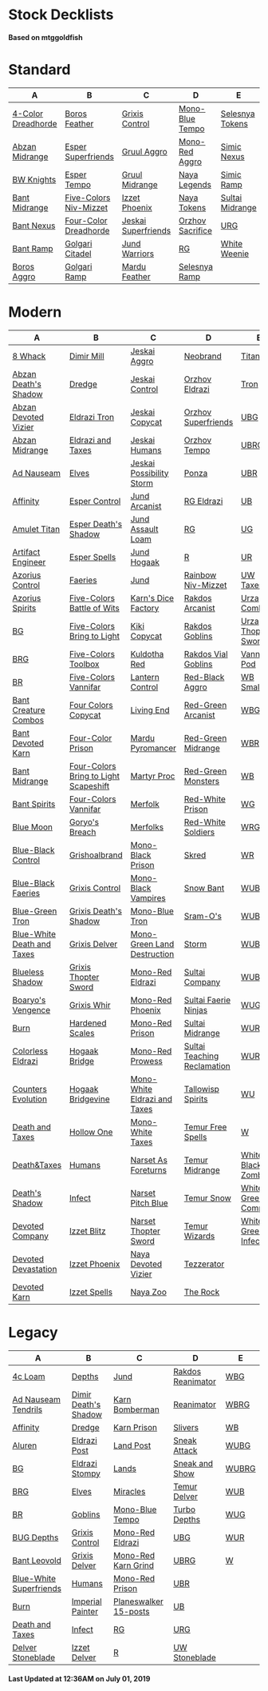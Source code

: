 # Stock Decklists
#### Based on mtggoldfish


# Standard

|                                   A                                    |                                       B                                        |                                    C                                     |                                 D                                  |                                E                                 |
|------------------------------------------------------------------------|--------------------------------------------------------------------------------|--------------------------------------------------------------------------|--------------------------------------------------------------------|------------------------------------------------------------------|
|[4-Color Dreadhorde](./mtggoldfish/Standard/decks/4-Color_Dreadhorde.md)|[Boros Feather](./mtggoldfish/Standard/decks/Boros_Feather.md)                  |[Grixis Control](./mtggoldfish/Standard/decks/Grixis_Control.md)          |[Mono-Blue Tempo](./mtggoldfish/Standard/decks/Mono-Blue_Tempo.md)  |[Selesnya Tokens](./mtggoldfish/Standard/decks/Selesnya_Tokens.md)|
|[Abzan Midrange](./mtggoldfish/Standard/decks/Abzan_Midrange.md)        |[Esper Superfriends](./mtggoldfish/Standard/decks/Esper_Superfriends.md)        |[Gruul Aggro](./mtggoldfish/Standard/decks/Gruul_Aggro.md)                |[Mono-Red Aggro](./mtggoldfish/Standard/decks/Mono-Red_Aggro.md)    |[Simic Nexus](./mtggoldfish/Standard/decks/Simic_Nexus.md)        |
|[BW Knights](./mtggoldfish/Standard/decks/BW_Knights.md)                |[Esper Tempo](./mtggoldfish/Standard/decks/Esper_Tempo.md)                      |[Gruul Midrange](./mtggoldfish/Standard/decks/Gruul_Midrange.md)          |[Naya Legends](./mtggoldfish/Standard/decks/Naya_Legends.md)        |[Simic Ramp](./mtggoldfish/Standard/decks/Simic_Ramp.md)          |
|[Bant Midrange](./mtggoldfish/Standard/decks/Bant_Midrange.md)          |[Five-Colors Niv-Mizzet](./mtggoldfish/Standard/decks/Five-Colors_Niv-Mizzet.md)|[Izzet Phoenix](./mtggoldfish/Standard/decks/Izzet_Phoenix.md)            |[Naya Tokens](./mtggoldfish/Standard/decks/Naya_Tokens.md)          |[Sultai Midrange](./mtggoldfish/Standard/decks/Sultai_Midrange.md)|
|[Bant Nexus](./mtggoldfish/Standard/decks/Bant_Nexus.md)                |[Four-Color Dreadhorde](./mtggoldfish/Standard/decks/Four-Color_Dreadhorde.md)  |[Jeskai Superfriends](./mtggoldfish/Standard/decks/Jeskai_Superfriends.md)|[Orzhov Sacrifice](./mtggoldfish/Standard/decks/Orzhov_Sacrifice.md)|[URG](./mtggoldfish/Standard/decks/URG.md)                        |
|[Bant Ramp](./mtggoldfish/Standard/decks/Bant_Ramp.md)                  |[Golgari Citadel](./mtggoldfish/Standard/decks/Golgari_Citadel.md)              |[Jund Warriors](./mtggoldfish/Standard/decks/Jund_Warriors.md)            |[RG](./mtggoldfish/Standard/decks/RG.md)                            |[White Weenie](./mtggoldfish/Standard/decks/White_Weenie.md)      |
|[Boros Aggro](./mtggoldfish/Standard/decks/Boros_Aggro.md)              |[Golgari Ramp](./mtggoldfish/Standard/decks/Golgari_Ramp.md)                    |[Mardu Feather](./mtggoldfish/Standard/decks/Mardu_Feather.md)            |[Selesnya Ramp](./mtggoldfish/Standard/decks/Selesnya_Ramp.md)      |                                                                  |


# Modern

|                                          A                                           |                                                     B                                                      |                                            C                                             |                                           D                                            |                                   E                                    |
|--------------------------------------------------------------------------------------|------------------------------------------------------------------------------------------------------------|------------------------------------------------------------------------------------------|----------------------------------------------------------------------------------------|------------------------------------------------------------------------|
|[8 Whack](./mtggoldfish/Modern/decks/8_Whack.md)                                      |[Dimir Mill](./mtggoldfish/Modern/decks/Dimir_Mill.md)                                                      |[Jeskai Aggro](./mtggoldfish/Modern/decks/Jeskai_Aggro.md)                                |[Neobrand](./mtggoldfish/Modern/decks/Neobrand.md)                                      |[TitanShift](./mtggoldfish/Modern/decks/TitanShift.md)                  |
|[Abzan Death's Shadow](./mtggoldfish/Modern/decks/Abzan_Death's_Shadow.md)            |[Dredge](./mtggoldfish/Modern/decks/Dredge.md)                                                              |[Jeskai Control](./mtggoldfish/Modern/decks/Jeskai_Control.md)                            |[Orzhov Eldrazi](./mtggoldfish/Modern/decks/Orzhov_Eldrazi.md)                          |[Tron](./mtggoldfish/Modern/decks/Tron.md)                              |
|[Abzan Devoted Vizier](./mtggoldfish/Modern/decks/Abzan_Devoted_Vizier.md)            |[Eldrazi Tron](./mtggoldfish/Modern/decks/Eldrazi_Tron.md)                                                  |[Jeskai Copycat](./mtggoldfish/Modern/decks/Jeskai_Copycat.md)                            |[Orzhov Superfriends](./mtggoldfish/Modern/decks/Orzhov_Superfriends.md)                |[UBG](./mtggoldfish/Modern/decks/UBG.md)                                |
|[Abzan Midrange](./mtggoldfish/Modern/decks/Abzan_Midrange.md)                        |[Eldrazi and Taxes](./mtggoldfish/Modern/decks/Eldrazi_and_Taxes.md)                                        |[Jeskai Humans](./mtggoldfish/Modern/decks/Jeskai_Humans.md)                              |[Orzhov Tempo](./mtggoldfish/Modern/decks/Orzhov_Tempo.md)                              |[UBRG](./mtggoldfish/Modern/decks/UBRG.md)                              |
|[Ad Nauseam](./mtggoldfish/Modern/decks/Ad_Nauseam.md)                                |[Elves](./mtggoldfish/Modern/decks/Elves.md)                                                                |[Jeskai Possibility Storm](./mtggoldfish/Modern/decks/Jeskai_Possibility_Storm.md)        |[Ponza](./mtggoldfish/Modern/decks/Ponza.md)                                            |[UBR](./mtggoldfish/Modern/decks/UBR.md)                                |
|[Affinity](./mtggoldfish/Modern/decks/Affinity.md)                                    |[Esper Control](./mtggoldfish/Modern/decks/Esper_Control.md)                                                |[Jund Arcanist](./mtggoldfish/Modern/decks/Jund_Arcanist.md)                              |[RG Eldrazi](./mtggoldfish/Modern/decks/RG_Eldrazi.md)                                  |[UB](./mtggoldfish/Modern/decks/UB.md)                                  |
|[Amulet Titan](./mtggoldfish/Modern/decks/Amulet_Titan.md)                            |[Esper Death's Shadow](./mtggoldfish/Modern/decks/Esper_Death's_Shadow.md)                                  |[Jund Assault Loam](./mtggoldfish/Modern/decks/Jund_Assault_Loam.md)                      |[RG](./mtggoldfish/Modern/decks/RG.md)                                                  |[UG](./mtggoldfish/Modern/decks/UG.md)                                  |
|[Artifact Engineer](./mtggoldfish/Modern/decks/Artifact_Engineer.md)                  |[Esper Spells](./mtggoldfish/Modern/decks/Esper_Spells.md)                                                  |[Jund Hogaak](./mtggoldfish/Modern/decks/Jund_Hogaak.md)                                  |[R](./mtggoldfish/Modern/decks/R.md)                                                    |[UR](./mtggoldfish/Modern/decks/UR.md)                                  |
|[Azorius Control](./mtggoldfish/Modern/decks/Azorius_Control.md)                      |[Faeries](./mtggoldfish/Modern/decks/Faeries.md)                                                            |[Jund](./mtggoldfish/Modern/decks/Jund.md)                                                |[Rainbow Niv-Mizzet](./mtggoldfish/Modern/decks/Rainbow_Niv-Mizzet.md)                  |[UW Taxes](./mtggoldfish/Modern/decks/UW_Taxes.md)                      |
|[Azorius Spirits](./mtggoldfish/Modern/decks/Azorius_Spirits.md)                      |[Five-Colors Battle of Wits](./mtggoldfish/Modern/decks/Five-Colors_Battle_of_Wits.md)                      |[Karn's Dice Factory](./mtggoldfish/Modern/decks/Karn's_Dice_Factory.md)                  |[Rakdos Arcanist](./mtggoldfish/Modern/decks/Rakdos_Arcanist.md)                        |[Urza Comboes](./mtggoldfish/Modern/decks/Urza_Comboes.md)              |
|[BG](./mtggoldfish/Modern/decks/BG.md)                                                |[Five-Colors Bring to Light](./mtggoldfish/Modern/decks/Five-Colors_Bring_to_Light.md)                      |[Kiki Copycat](./mtggoldfish/Modern/decks/Kiki_Copycat.md)                                |[Rakdos Goblins](./mtggoldfish/Modern/decks/Rakdos_Goblins.md)                          |[Urza Thopter Sword](./mtggoldfish/Modern/decks/Urza_Thopter_Sword.md)  |
|[BRG](./mtggoldfish/Modern/decks/BRG.md)                                              |[Five-Colors Toolbox](./mtggoldfish/Modern/decks/Five-Colors_Toolbox.md)                                    |[Kuldotha Red](./mtggoldfish/Modern/decks/Kuldotha_Red.md)                                |[Rakdos Vial Goblins](./mtggoldfish/Modern/decks/Rakdos_Vial_Goblins.md)                |[Vanniar Pod](./mtggoldfish/Modern/decks/Vanniar_Pod.md)                |
|[BR](./mtggoldfish/Modern/decks/BR.md)                                                |[Five-Colors Vannifar](./mtggoldfish/Modern/decks/Five-Colors_Vannifar.md)                                  |[Lantern Control](./mtggoldfish/Modern/decks/Lantern_Control.md)                          |[Red-Black Aggro](./mtggoldfish/Modern/decks/Red-Black_Aggro.md)                        |[WB Smallpox](./mtggoldfish/Modern/decks/WB_Smallpox.md)                |
|[Bant Creature Combos](./mtggoldfish/Modern/decks/Bant_Creature_Combos.md)            |[Four Colors Copycat](./mtggoldfish/Modern/decks/Four_Colors_Copycat.md)                                    |[Living End](./mtggoldfish/Modern/decks/Living_End.md)                                    |[Red-Green Arcanist](./mtggoldfish/Modern/decks/Red-Green_Arcanist.md)                  |[WBG](./mtggoldfish/Modern/decks/WBG.md)                                |
|[Bant Devoted Karn](./mtggoldfish/Modern/decks/Bant_Devoted_Karn.md)                  |[Four-Color Prison](./mtggoldfish/Modern/decks/Four-Color_Prison.md)                                        |[Mardu Pyromancer](./mtggoldfish/Modern/decks/Mardu_Pyromancer.md)                        |[Red-Green Midrange](./mtggoldfish/Modern/decks/Red-Green_Midrange.md)                  |[WBR](./mtggoldfish/Modern/decks/WBR.md)                                |
|[Bant Midrange](./mtggoldfish/Modern/decks/Bant_Midrange.md)                          |[Four-Colors Bring to Light Scapeshift](./mtggoldfish/Modern/decks/Four-Colors_Bring_to_Light_Scapeshift.md)|[Martyr Proc](./mtggoldfish/Modern/decks/Martyr_Proc.md)                                  |[Red-Green Monsters](./mtggoldfish/Modern/decks/Red-Green_Monsters.md)                  |[WB](./mtggoldfish/Modern/decks/WB.md)                                  |
|[Bant Spirits](./mtggoldfish/Modern/decks/Bant_Spirits.md)                            |[Four-Colors Vannifar](./mtggoldfish/Modern/decks/Four-Colors_Vannifar.md)                                  |[Merfolk](./mtggoldfish/Modern/decks/Merfolk.md)                                          |[Red-White Prison](./mtggoldfish/Modern/decks/Red-White_Prison.md)                      |[WG](./mtggoldfish/Modern/decks/WG.md)                                  |
|[Blue Moon](./mtggoldfish/Modern/decks/Blue_Moon.md)                                  |[Goryo's Breach](./mtggoldfish/Modern/decks/Goryo's_Breach.md)                                              |[Merfolks](./mtggoldfish/Modern/decks/Merfolks.md)                                        |[Red-White Soldiers](./mtggoldfish/Modern/decks/Red-White_Soldiers.md)                  |[WRG](./mtggoldfish/Modern/decks/WRG.md)                                |
|[Blue-Black Control](./mtggoldfish/Modern/decks/Blue-Black_Control.md)                |[Grishoalbrand](./mtggoldfish/Modern/decks/Grishoalbrand.md)                                                |[Mono-Black Prison](./mtggoldfish/Modern/decks/Mono-Black_Prison.md)                      |[Skred](./mtggoldfish/Modern/decks/Skred.md)                                            |[WR](./mtggoldfish/Modern/decks/WR.md)                                  |
|[Blue-Black Faeries](./mtggoldfish/Modern/decks/Blue-Black_Faeries.md)                |[Grixis Control](./mtggoldfish/Modern/decks/Grixis_Control.md)                                              |[Mono-Black Vampires](./mtggoldfish/Modern/decks/Mono-Black_Vampires.md)                  |[Snow Bant](./mtggoldfish/Modern/decks/Snow_Bant.md)                                    |[WUBG](./mtggoldfish/Modern/decks/WUBG.md)                              |
|[Blue-Green Tron](./mtggoldfish/Modern/decks/Blue-Green_Tron.md)                      |[Grixis Death's Shadow](./mtggoldfish/Modern/decks/Grixis_Death's_Shadow.md)                                |[Mono-Blue Tron](./mtggoldfish/Modern/decks/Mono-Blue_Tron.md)                            |[Sram-O's](./mtggoldfish/Modern/decks/Sram-O's.md)                                      |[WUBRG](./mtggoldfish/Modern/decks/WUBRG.md)                            |
|[Blue-White Death and Taxes](./mtggoldfish/Modern/decks/Blue-White_Death_and_Taxes.md)|[Grixis Delver](./mtggoldfish/Modern/decks/Grixis_Delver.md)                                                |[Mono-Green Land Destruction](./mtggoldfish/Modern/decks/Mono-Green_Land_Destruction.md)  |[Storm](./mtggoldfish/Modern/decks/Storm.md)                                            |[WUBR](./mtggoldfish/Modern/decks/WUBR.md)                              |
|[Blueless Shadow](./mtggoldfish/Modern/decks/Blueless_Shadow.md)                      |[Grixis Thopter Sword](./mtggoldfish/Modern/decks/Grixis_Thopter_Sword.md)                                  |[Mono-Red Eldrazi](./mtggoldfish/Modern/decks/Mono-Red_Eldrazi.md)                        |[Sultai Company](./mtggoldfish/Modern/decks/Sultai_Company.md)                          |[WUB](./mtggoldfish/Modern/decks/WUB.md)                                |
|[Boaryo's Vengence](./mtggoldfish/Modern/decks/Boaryo's_Vengence.md)                  |[Grixis Whir](./mtggoldfish/Modern/decks/Grixis_Whir.md)                                                    |[Mono-Red Phoenix](./mtggoldfish/Modern/decks/Mono-Red_Phoenix.md)                        |[Sultai Faerie Ninjas](./mtggoldfish/Modern/decks/Sultai_Faerie_Ninjas.md)              |[WUG](./mtggoldfish/Modern/decks/WUG.md)                                |
|[Burn](./mtggoldfish/Modern/decks/Burn.md)                                            |[Hardened Scales](./mtggoldfish/Modern/decks/Hardened_Scales.md)                                            |[Mono-Red Prison](./mtggoldfish/Modern/decks/Mono-Red_Prison.md)                          |[Sultai Midrange](./mtggoldfish/Modern/decks/Sultai_Midrange.md)                        |[WURG](./mtggoldfish/Modern/decks/WURG.md)                              |
|[Colorless Eldrazi](./mtggoldfish/Modern/decks/Colorless_Eldrazi.md)                  |[Hogaak Bridge](./mtggoldfish/Modern/decks/Hogaak_Bridge.md)                                                |[Mono-Red Prowess](./mtggoldfish/Modern/decks/Mono-Red_Prowess.md)                        |[Sultai Teaching Reclamation](./mtggoldfish/Modern/decks/Sultai_Teaching_Reclamation.md)|[WUR](./mtggoldfish/Modern/decks/WUR.md)                                |
|[Counters Evolution](./mtggoldfish/Modern/decks/Counters_Evolution.md)                |[Hogaak Bridgevine](./mtggoldfish/Modern/decks/Hogaak_Bridgevine.md)                                        |[Mono-White Eldrazi and Taxes](./mtggoldfish/Modern/decks/Mono-White_Eldrazi_and_Taxes.md)|[Tallowisp Spirits](./mtggoldfish/Modern/decks/Tallowisp_Spirits.md)                    |[WU](./mtggoldfish/Modern/decks/WU.md)                                  |
|[Death and Taxes](./mtggoldfish/Modern/decks/Death_and_Taxes.md)                      |[Hollow One](./mtggoldfish/Modern/decks/Hollow_One.md)                                                      |[Mono-White Taxes](./mtggoldfish/Modern/decks/Mono-White_Taxes.md)                        |[Temur Free Spells](./mtggoldfish/Modern/decks/Temur_Free_Spells.md)                    |[W](./mtggoldfish/Modern/decks/W.md)                                    |
|[Death&amp;Taxes](./mtggoldfish/Modern/decks/Death&amp;Taxes.md)                      |[Humans](./mtggoldfish/Modern/decks/Humans.md)                                                              |[Narset As Foreturns](./mtggoldfish/Modern/decks/Narset_As_Foreturns.md)                  |[Temur Midrange](./mtggoldfish/Modern/decks/Temur_Midrange.md)                          |[White-Black Zombies](./mtggoldfish/Modern/decks/White-Black_Zombies.md)|
|[Death's Shadow](./mtggoldfish/Modern/decks/Death's_Shadow.md)                        |[Infect](./mtggoldfish/Modern/decks/Infect.md)                                                              |[Narset Pitch Blue](./mtggoldfish/Modern/decks/Narset_Pitch_Blue.md)                      |[Temur Snow](./mtggoldfish/Modern/decks/Temur_Snow.md)                                  |[White-Green Company](./mtggoldfish/Modern/decks/White-Green_Company.md)|
|[Devoted Company](./mtggoldfish/Modern/decks/Devoted_Company.md)                      |[Izzet Blitz](./mtggoldfish/Modern/decks/Izzet_Blitz.md)                                                    |[Narset Thopter Sword](./mtggoldfish/Modern/decks/Narset_Thopter_Sword.md)                |[Temur Wizards](./mtggoldfish/Modern/decks/Temur_Wizards.md)                            |[White-Green Infect](./mtggoldfish/Modern/decks/White-Green_Infect.md)  |
|[Devoted Devastation](./mtggoldfish/Modern/decks/Devoted_Devastation.md)              |[Izzet Phoenix](./mtggoldfish/Modern/decks/Izzet_Phoenix.md)                                                |[Naya Devoted Vizier](./mtggoldfish/Modern/decks/Naya_Devoted_Vizier.md)                  |[Tezzerator](./mtggoldfish/Modern/decks/Tezzerator.md)                                  |                                                                        |
|[Devoted Karn](./mtggoldfish/Modern/decks/Devoted_Karn.md)                            |[Izzet Spells](./mtggoldfish/Modern/decks/Izzet_Spells.md)                                                  |[Naya Zoo](./mtggoldfish/Modern/decks/Naya_Zoo.md)                                        |[The Rock](./mtggoldfish/Modern/decks/The_Rock.md)                                      |                                                                        |


# Legacy

|                                       A                                        |                                    B                                     |                                     C                                      |                                 D                                  |                     E                      |
|--------------------------------------------------------------------------------|--------------------------------------------------------------------------|----------------------------------------------------------------------------|--------------------------------------------------------------------|--------------------------------------------|
|[4c Loam](./mtggoldfish/Legacy/decks/4c_Loam.md)                                |[Depths](./mtggoldfish/Legacy/decks/Depths.md)                            |[Jund](./mtggoldfish/Legacy/decks/Jund.md)                                  |[Rakdos Reanimator](./mtggoldfish/Legacy/decks/Rakdos_Reanimator.md)|[WBG](./mtggoldfish/Legacy/decks/WBG.md)    |
|[Ad Nauseam Tendrils](./mtggoldfish/Legacy/decks/Ad_Nauseam_Tendrils.md)        |[Dimir Death's Shadow](./mtggoldfish/Legacy/decks/Dimir_Death's_Shadow.md)|[Karn Bomberman](./mtggoldfish/Legacy/decks/Karn_Bomberman.md)              |[Reanimator](./mtggoldfish/Legacy/decks/Reanimator.md)              |[WBRG](./mtggoldfish/Legacy/decks/WBRG.md)  |
|[Affinity](./mtggoldfish/Legacy/decks/Affinity.md)                              |[Dredge](./mtggoldfish/Legacy/decks/Dredge.md)                            |[Karn Prison](./mtggoldfish/Legacy/decks/Karn_Prison.md)                    |[Slivers](./mtggoldfish/Legacy/decks/Slivers.md)                    |[WB](./mtggoldfish/Legacy/decks/WB.md)      |
|[Aluren](./mtggoldfish/Legacy/decks/Aluren.md)                                  |[Eldrazi Post](./mtggoldfish/Legacy/decks/Eldrazi_Post.md)                |[Land Post](./mtggoldfish/Legacy/decks/Land_Post.md)                        |[Sneak Attack](./mtggoldfish/Legacy/decks/Sneak_Attack.md)          |[WUBG](./mtggoldfish/Legacy/decks/WUBG.md)  |
|[BG](./mtggoldfish/Legacy/decks/BG.md)                                          |[Eldrazi Stompy](./mtggoldfish/Legacy/decks/Eldrazi_Stompy.md)            |[Lands](./mtggoldfish/Legacy/decks/Lands.md)                                |[Sneak and Show](./mtggoldfish/Legacy/decks/Sneak_and_Show.md)      |[WUBRG](./mtggoldfish/Legacy/decks/WUBRG.md)|
|[BRG](./mtggoldfish/Legacy/decks/BRG.md)                                        |[Elves](./mtggoldfish/Legacy/decks/Elves.md)                              |[Miracles](./mtggoldfish/Legacy/decks/Miracles.md)                          |[Temur Delver](./mtggoldfish/Legacy/decks/Temur_Delver.md)          |[WUB](./mtggoldfish/Legacy/decks/WUB.md)    |
|[BR](./mtggoldfish/Legacy/decks/BR.md)                                          |[Goblins](./mtggoldfish/Legacy/decks/Goblins.md)                          |[Mono-Blue Tempo](./mtggoldfish/Legacy/decks/Mono-Blue_Tempo.md)            |[Turbo Depths](./mtggoldfish/Legacy/decks/Turbo_Depths.md)          |[WUG](./mtggoldfish/Legacy/decks/WUG.md)    |
|[BUG Depths](./mtggoldfish/Legacy/decks/BUG_Depths.md)                          |[Grixis Control](./mtggoldfish/Legacy/decks/Grixis_Control.md)            |[Mono-Red Eldrazi](./mtggoldfish/Legacy/decks/Mono-Red_Eldrazi.md)          |[UBG](./mtggoldfish/Legacy/decks/UBG.md)                            |[WUR](./mtggoldfish/Legacy/decks/WUR.md)    |
|[Bant Leovold](./mtggoldfish/Legacy/decks/Bant_Leovold.md)                      |[Grixis Delver](./mtggoldfish/Legacy/decks/Grixis_Delver.md)              |[Mono-Red Karn Grind](./mtggoldfish/Legacy/decks/Mono-Red_Karn_Grind.md)    |[UBRG](./mtggoldfish/Legacy/decks/UBRG.md)                          |[W](./mtggoldfish/Legacy/decks/W.md)        |
|[Blue-White Superfriends](./mtggoldfish/Legacy/decks/Blue-White_Superfriends.md)|[Humans](./mtggoldfish/Legacy/decks/Humans.md)                            |[Mono-Red Prison](./mtggoldfish/Legacy/decks/Mono-Red_Prison.md)            |[UBR](./mtggoldfish/Legacy/decks/UBR.md)                            |                                            |
|[Burn](./mtggoldfish/Legacy/decks/Burn.md)                                      |[Imperial Painter](./mtggoldfish/Legacy/decks/Imperial_Painter.md)        |[Planeswalker 15-posts](./mtggoldfish/Legacy/decks/Planeswalker_15-posts.md)|[UB](./mtggoldfish/Legacy/decks/UB.md)                              |                                            |
|[Death and Taxes](./mtggoldfish/Legacy/decks/Death_and_Taxes.md)                |[Infect](./mtggoldfish/Legacy/decks/Infect.md)                            |[RG](./mtggoldfish/Legacy/decks/RG.md)                                      |[URG](./mtggoldfish/Legacy/decks/URG.md)                            |                                            |
|[Delver Stoneblade](./mtggoldfish/Legacy/decks/Delver_Stoneblade.md)            |[Izzet Delver](./mtggoldfish/Legacy/decks/Izzet_Delver.md)                |[R](./mtggoldfish/Legacy/decks/R.md)                                        |[UW Stoneblade](./mtggoldfish/Legacy/decks/UW_Stoneblade.md)        |                                            |



#### Last Updated at 12:36AM on July 01, 2019
